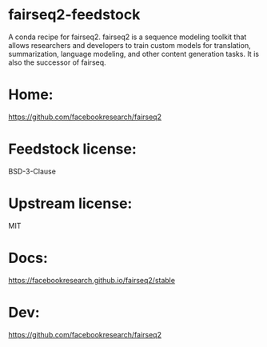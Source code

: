 # fairseq2-feedstock
A conda recipe for fairseq2.
fairseq2 is a sequence modeling toolkit that allows researchers and developers to train custom models for translation,
summarization, language modeling, and other content generation tasks. It is also the successor of fairseq.

# Home:
https://github.com/facebookresearch/fairseq2

# Feedstock license:
BSD-3-Clause

# Upstream license:
MIT

# Docs:
https://facebookresearch.github.io/fairseq2/stable

# Dev:
https://github.com/facebookresearch/fairseq2